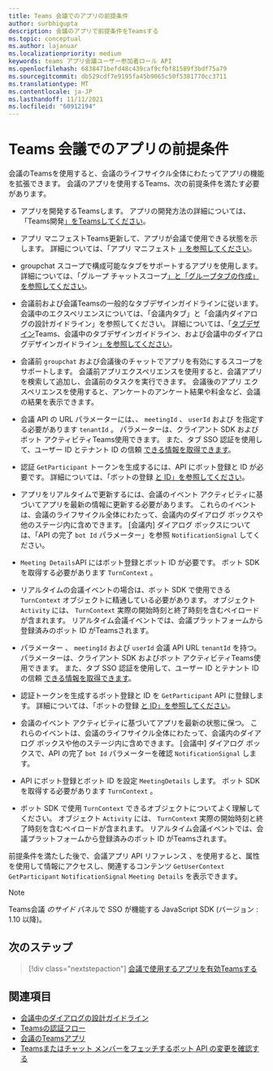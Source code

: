 ```yaml
---
title: Teams 会議でのアプリの前提条件
author: surbhigupta
description: 会議のアプリで前提条件をTeamsする
ms.topic: conceptual
ms.author: lajanuar
ms.localizationpriority: medium
keywords: teams アプリ会議ユーザー参加者ロール API
ms.openlocfilehash: 6838471befd48c439caf9cfbf81589f3bdf75a79
ms.sourcegitcommit: db529cdf7e9195fa45b9065c50f5381770cc3711
ms.translationtype: MT
ms.contentlocale: ja-JP
ms.lasthandoff: 11/11/2021
ms.locfileid: "60912194"
---
```

# <a name="prerequisites-for-apps-in-teams-meetings"></a>Teams 会議でのアプリの前提条件

会議のTeamsを使用すると、会議のライフサイクル全体にわたってアプリの機能を拡張できます。 会議のアプリを使用するTeams、次の前提条件を満たす必要があります。

* アプリを開発するTeamsします。 アプリの開発方法の詳細については、「Teams開発[」をTeamsしてください](../overview.md)。

* アプリ マニフェストTeams更新して、アプリが会議で使用できる状態を示します。 詳細については、「アプリ マニフェスト [」を参照してください](enable-and-configure-your-app-for-teams-meetings.md#update-your-app-manifest)。

* groupchat スコープで構成可能なタブをサポートするアプリを使用します。 詳細については、「グループ チャットスコープ[」と「グループ](../resources/schema/manifest-schema.md#configurabletabs)[タブの作成」を参照してください](../build-your-first-app/build-channel-tab.md)。

* 会議前および会議Teamsの一般的なタブデザインガイドラインに従います。 会議中のエクスペリエンスについては、「会議内タブ」と「会議内ダイアログの設計ガイドライン」を参照してください。 詳細については、「[タブデザイン](../tabs/design/tabs.md)Teams、会議中のタブデザインガイドライン、[](../apps-in-teams-meetings/design/designing-apps-in-meetings.md#use-an-in-meeting-tab)および会議中のダイアログデザインガイドライン[」を参照してください](../apps-in-teams-meetings/design/designing-apps-in-meetings.md#use-an-in-meeting-dialog)。

* 会議前 `groupchat` および会議後のチャットでアプリを有効にするスコープをサポートします。 会議前アプリエクスペリエンスを使用すると、会議アプリを検索して追加し、会議前のタスクを実行できます。 会議後のアプリ エクスペリエンスを使用すると、アンケートのアンケート結果や料金など、会議の結果を表示できます。
* 会議 API の URL パラメーターには、、 `meetingId` 、 `userId` および を指定する必要があります `tenantId` 。 パラメーターは、クライアント SDK およびボット アクティビティTeams使用できます。 また、タブ SSO 認証を使用して、ユーザー ID とテナント ID の信頼 [できる情報を取得できます](../tabs/how-to/authentication/auth-aad-sso.md)。

* 認証 `GetParticipant` トークンを生成するには、API にボット登録と ID が必要です。 詳細については、「ボットの登録 [と ID」を参照してください](../build-your-first-app/build-bot.md)。

* アプリをリアルタイムで更新するには、会議のイベント アクティビティに基づいてアプリを最新の情報に更新する必要があります。 これらのイベントは、会議のライフサイクル全体にわたって、会議内のダイアログ ボックスや他のステージ内に含めできます。 [会議内] ダイアログ ボックスについては、「API の完了 `bot Id` パラメーター」を参照 `NotificationSignal` してください。

* `Meeting Details`API にはボット登録とボット ID が必要です。 ボット SDK を取得する必要があります `TurnContext` 。

* リアルタイムの会議イベントの場合は、ボット SDK で使用できる `TurnContext` オブジェクトに精通している必要があります。 オブジェクト `Activity` には、 `TurnContext` 実際の開始時刻と終了時刻を含むペイロードが含まれます。 リアルタイム会議イベントでは、会議プラットフォームから登録済みのボット ID がTeamsされます。

* パラメーター 、 `meetingId` および `userId` 会議 API URL `tenantId` を持つ。 パラメーターは、クライアント SDK およびボット アクティビティTeams使用できます。 また、タブ SSO 認証を使用して、ユーザー ID とテナント ID の信頼 [できる情報を取得できます](../tabs/how-to/authentication/auth-aad-sso.md)。

* 認証トークンを生成するボット登録と ID を `GetParticipant` API に登録します。 詳細については、「ボットの登録 [と ID」を参照してください](../build-your-first-app/build-bot.md)。

* 会議のイベント アクティビティに基づいてアプリを最新の状態に保つ。 これらのイベントは、会議のライフサイクル全体にわたって、会議内のダイアログ ボックスや他のステージ内に含めできます。 [会議中] ダイアログ ボックスで、API の完了 `bot Id` パラメーターを確認 `NotificationSignal` します。

* API にボット登録とボット ID を設定 `MeetingDetails` します。 ボット SDK を取得する必要があります `TurnContext` 。

* ボット SDK で使用 `TurnContext` できるオブジェクトについてよく理解してください。 オブジェクト `Activity` には、 `TurnContext` 実際の開始時刻と終了時刻を含むペイロードが含まれます。 リアルタイム会議イベントでは、会議プラットフォームから登録済みのボット ID がTeamsされます。

前提条件を満たした後で、会議アプリ API リファレンス 、を使用すると、属性を使用して情報にアクセスし、関連するコンテンツ `GetUserContext` `GetParticipant` `NotificationSignal` `Meeting Details` を表示できます。

> [!NOTE]
> Teams会議 _のサイド_ パネルで SSO が機能する JavaScript SDK (バージョン : 1.10 以降)。

## <a name="next-step"></a>次のステップ

> [!div class="nextstepaction"]
> [会議で使用するアプリを有効Teamsする](enable-and-configure-your-app-for-teams-meetings.md)

## <a name="see-also"></a>関連項目

* [会議中のダイアログの設計ガイドライン](design/designing-apps-in-meetings.md#use-an-in-meeting-dialog)
* [Teamsの認証フロー](../tabs/how-to/authentication/auth-flow-tab.md)
* [会議のTeamsアプリ](teams-apps-in-meetings.md)
* [Teamsまたはチャット メンバーをフェッチするボット API の変更を確認する](~/resources/team-chat-member-api-changes.md)
